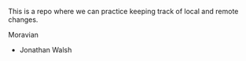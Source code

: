 This is a repo where we can practice keeping track of local and remote 
changes.

Moravian
* Jonathan Walsh
